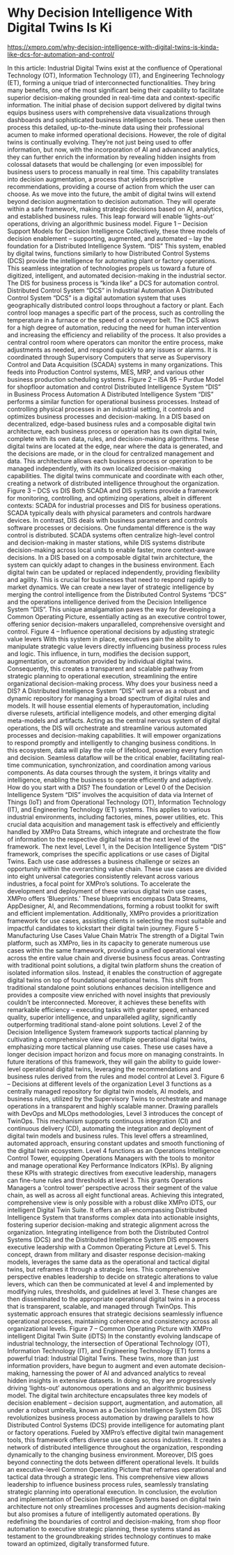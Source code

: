 # Why Decision Intelligence With Digital Twins Is Ki

https://xmpro.com/why-decision-intelligence-with-digital-twins-is-kinda-like-dcs-for-automation-and-control/

In this article: Industrial Digital Twins exist at the confluence of Operational Technology (OT), Information Technology (IT), and Engineering Technology (ET), forming a unique triad of interconnected functionalities. They bring many benefits, one of the most significant being their capability to facilitate superior decision-making grounded in real-time data and context-specific information. The initial phase of decision support delivered by digital twins equips business users with comprehensive data visualizations through dashboards and sophisticated business intelligence tools. These users then process this detailed, up-to-the-minute data using their professional acumen to make informed operational decisions. However, the role of digital twins is continually evolving. They’re not just being used to offer information, but now, with the incorporation of AI and advanced analytics, they can further enrich the information by revealing hidden insights from colossal datasets that would be challenging (or even impossible) for business users to process manually in real time. This capability translates into decision augmentation, a process that yields prescriptive recommendations, providing a course of action from which the user can choose. As we move into the future, the ambit of digital twins will extend beyond decision augmentation to decision automation. They will operate within a safe framework, making strategic decisions based on AI, analytics, and established business rules. This leap forward will enable ‘lights-out’ operations, driving an algorithmic business model. Figure 1 – Decision Support Models for Decision Intelligence Collectively, these three models of decision enablement – supporting, augmented, and automated – lay the foundation for a  Distributed Intelligence System. “DIS” This system, enabled by digital twins, functions similarly to how Distributed Control Systems (DCS) provide the intelligence for automating plant or factory operations. This seamless integration of technologies propels us toward a future of digitized, intelligent, and automated decision-making in the industrial sector. The DIS for business process is “kinda like” a DCS for automation control. Distributed Control System “DCS” in Industrial Automation A Distributed Control System “DCS” is a digital automation system that uses geographically distributed control loops throughout a factory or plant. Each control loop manages a specific part of the process, such as controlling the temperature in a furnace or the speed of a conveyor belt. The DCS allows for a high degree of automation, reducing the need for human intervention and increasing the efficiency and reliability of the process. It also provides a central control room where operators can monitor the entire process, make adjustments as needed, and respond quickly to any issues or alarms. It is coordinated through Supervisory Computers that serve as Supervisory Control and Data Acquisition (SCADA) systems in many organizations. This feeds into Production Control systems, MES, MRP, and various other business production scheduling systems. Figure 2 – ISA 95 – Purdue Model for shopfloor automation and control Distributed Intelligence System “DIS” in Business Process Automation A Distributed Intelligence System “DIS” performs a similar function for operational business processes. Instead of controlling physical processes in an industrial setting, it controls and optimizes business processes and decision-making. In a DIS based on decentralized, edge-based business rules and a composable digital twin architecture, each business process or operation has its own digital twin, complete with its own data, rules, and decision-making algorithms. These digital twins are located at the edge, near where the data is generated, and the decisions are made, or in the cloud for centralized management and data. This architecture allows each business process or operation to be managed independently, with its own localized decision-making capabilities. The digital twins communicate and coordinate with each other, creating a network of distributed intelligence throughout the organization. Figure 3 – DCS vs DIS Both SCADA and DIS systems provide a framework for monitoring, controlling, and optimizing operations, albeit in different contexts: SCADA for industrial processes and DIS for business operations. SCADA typically deals with physical parameters and controls hardware devices. In contrast, DIS deals with business parameters and controls software processes or decisions. One fundamental difference is the way control is distributed. SCADA systems often centralize high-level control and decision-making in master stations, while DIS systems distribute decision-making across local units to enable faster, more context-aware decisions. In a DIS based on a composable digital twin architecture, the system can quickly adapt to changes in the business environment. Each digital twin can be updated or replaced independently, providing flexibility and agility. This is crucial for businesses that need to respond rapidly to market dynamics. We can create a new layer of strategic intelligence by merging the control intelligence from the Distributed Control Systems “DCS” and the operations intelligence derived from the Decision Intelligence System “DIS”. This unique amalgamation paves the way for developing a Common Operating Picture, essentially acting as an executive control tower, offering senior decision-makers unparalleled, comprehensive oversight and control. Figure 4 – Influence operational decisions by adjusting strategic value levers With this system in place, executives gain the ability to manipulate strategic value levers directly influencing business process rules and logic. This influence, in turn, modifies the decision support, augmentation, or automation provided by individual digital twins. Consequently, this creates a transparent and scalable pathway from strategic planning to operational execution, streamlining the entire organizational decision-making process. Why does your business need a DIS? A Distributed Intelligence System “DIS” will serve as a robust and dynamic repository for managing a broad spectrum of digital rules and models. It will house essential elements of hyperautomation, including diverse rulesets, artificial intelligence models, and other emerging digital meta-models and artifacts. Acting as the central nervous system of digital operations, the DIS will orchestrate and streamline various automated processes and decision-making capabilities. It will empower organizations to respond promptly and intelligently to changing business conditions. In this ecosystem, data will play the role of lifeblood, powering every function and decision. Seamless dataflow will be the critical enabler, facilitating real-time communication, synchronization, and coordination among various components. As data courses through the system, it brings vitality and intelligence, enabling the business to operate efficiently and adaptively. How do you start with a DIS? The foundation or Level 0 of the Decision Intelligence System “DIS” involves the acquisition of data via Internet of Things (IoT) and from Operational Technology (OT), Information Technology (IT), and Engineering Technology (ET) systems. This applies to various industrial environments, including factories, mines, power utilities, etc. This crucial data acquisition and management task is effectively and efficiently handled by XMPro Data Streams, which integrate and orchestrate the flow of information to the respective digital twins at the next level of the framework. The next level, Level 1, in the Decision Intelligence System “DIS” framework, comprises the specific applications or use cases of Digital Twins. Each use case addresses a business challenge or seizes an opportunity within the overarching value chain. These use cases are divided into eight universal categories consistently relevant across various industries, a focal point for XMPro’s solutions. To accelerate the development and deployment of these various digital twin use cases, XMPro offers ‘Blueprints.’ These blueprints encompass Data Streams, AppDesigner, AI, and Recommendations, forming a robust toolkit for swift and efficient implementation. Additionally, XMPro provides a prioritization framework for use cases, assisting clients in selecting the most suitable and impactful candidates to kickstart their digital twin journey. Figure 5 – Manufacturing Use Cases Value Chain Matrix The strength of a Digital Twin platform, such as XMPro, lies in its capacity to generate numerous use cases within the same framework, providing a unified operational view across the entire value chain and diverse business focus areas. Contrasting with traditional point solutions, a digital twin platform shuns the creation of isolated information silos. Instead, it enables the construction of aggregate digital twins on top of foundational operational twins. This shift from traditional standalone point solutions enhances decision intelligence and provides a composite view enriched with novel insights that previously couldn’t be interconnected. Moreover, it achieves these benefits with remarkable efficiency – executing tasks with greater speed, enhanced quality, superior intelligence, and unparalleled agility, significantly outperforming traditional stand-alone point solutions. Level 2 of the Decision Intelligence System framework supports tactical planning by cultivating a comprehensive view of multiple operational digital twins, emphasizing more tactical planning use cases. These use cases have a longer decision impact horizon and focus more on managing constraints. In future iterations of this framework, they will gain the ability to guide lower-level operational digital twins, leveraging the recommendations and business rules derived from the rules and model control at Level 3. Figure 6 – Decisions at different levels of the organization Level 3 functions as a centrally managed repository for digital twin models, AI models, and business rules, utilized by the Supervisory Twins to orchestrate and manage operations in a transparent and highly scalable manner. Drawing parallels with DevOps and MLOps methodologies, Level 3 introduces the concept of TwinOps. This mechanism supports continuous integration (CI) and continuous delivery (CD), automating the integration and deployment of digital twin models and business rules. This level offers a streamlined, automated approach, ensuring constant updates and smooth functioning of the digital twin ecosystem. Level 4 functions as an Operations Intelligence Control Tower, equipping Operations Managers with the tools to monitor and manage operational Key Performance Indicators (KPIs). By aligning these KPIs with strategic directives from executive leadership, managers can fine-tune rules and thresholds at level 3. This grants Operations Managers a ‘control tower’ perspective across their segment of the value chain, as well as across all eight functional areas. Achieving this integrated, comprehensive view is only possible with a robust dlike XMPro iDTS, our intelligent Digital Twin Suite. It offers an all-encompassing Distributed Intelligence System that transforms complex data into actionable insights, fostering superior decision-making and strategic alignment across the organization. Integrating intelligence from both the Distributed Control Systems (DCS) and the Distributed Intelligence System DIS empowers executive leadership with a Common Operating Picture at Level 5. This concept, drawn from military and disaster response decision-making models, leverages the same data as the operational and tactical digital twins, but reframes it through a strategic lens. This comprehensive perspective enables leadership to decide on strategic alterations to value levers, which can then be communicated at level 4 and implemented by modifying rules, thresholds, and guidelines at level 3. These changes are then disseminated to the appropriate operational digital twins in a process that is transparent, scalable, and managed through TwinOps. This systematic approach ensures that strategic decisions seamlessly influence operational processes, maintaining coherence and consistency across all organizational levels. Figure 7 – Common Operating Picture with XMPro intelligent Digital Twin Suite (iDTS) In the constantly evolving landscape of industrial technology, the intersection of Operational Technology (OT), Information Technology (IT), and Engineering Technology (ET) forms a powerful triad: Industrial Digital Twins. These twins, more than just information providers, have begun to augment and even automate decision-making, harnessing the power of AI and advanced analytics to reveal hidden insights in extensive datasets. In doing so, they are progressively driving ‘lights-out’ autonomous operations and an algorithmic business model. The digital twin architecture encapsulates three key models of decision enablement – decision support, augmentation, and automation, all under a robust umbrella, known as a Decision Intelligence System DIS. DIS revolutionizes business process automation by drawing parallels to how Distributed Control Systems (DCS) provide intelligence for automating plant or factory operations. Fueled by XMPro’s effective digital twin management tools, this framework offers diverse use cases across industries. It creates a network of distributed intelligence throughout the organization, responding dynamically to the changing business environment. Moreover, DIS goes beyond connecting the dots between different operational levels. It builds an executive-level Common Operating Picture that reframes operational and tactical data through a strategic lens. This comprehensive view allows leadership to influence business process rules, seamlessly translating strategic planning into operational execution. In conclusion, the evolution and implementation of Decision Intelligence Systems based on digital twin architecture not only streamlines processes and augments decision-making but also promises a future of intelligently automated operations. By redefining the boundaries of control and decision-making, from shop floor automation to executive strategic planning, these systems stand as testament to the groundbreaking strides technology continues to make toward an optimized, digitally transformed future.
